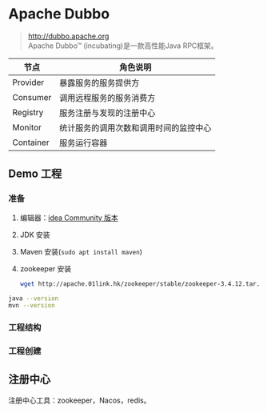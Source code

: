 # Apache Dubbo

> <http://dubbo.apache.org>  
> Apache Dubbo™ (incubating)是一款高性能Java RPC框架。

| 节点 | 角色说明 |
| --- | --- |
| Provider | 暴露服务的服务提供方 |
| Consumer | 调用远程服务的服务消费方 |
| Registry | 服务注册与发现的注册中心 |
| Monitor | 统计服务的调用次数和调用时间的监控中心 |
| Container | 服务运行容器 |

## Demo 工程

### 准备

1. 编辑器：[idea Community 版本](https://www.jetbrains.com/idea/download/#section=linux)
2. JDK 安装
3. Maven 安装(`sudo apt install maven`)
4. zookeeper 安装

    ```bash
    wget http://apache.01link.hk/zookeeper/stable/zookeeper-3.4.12.tar.gz
    ```

```bash
java --version
mvn --version
```

### 工程结构

### 工程创建

## 注册中心

注册中心工具：zookeeper，Nacos，redis。
